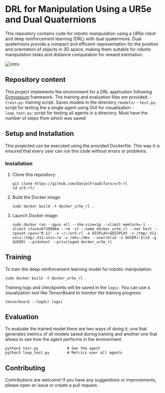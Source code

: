 # DRL for Manipulation Using a UR5e and Dual Quaternions

This repository contains code for robotic manipulation using a UR5e robot and deep reinforcement learning (DRL) with dual quaternions. Dual quaternions provide a compact and efficient representation for the position and orientation of objects in 3D space, making them suitable for robotic manipulation tasks and distance computation for reward estimation.

![intro](https://github.com/DanielFrauAlfaro/ur5-rl/assets/98766327/2e3998f9-636a-4b82-b99c-48a1b9cbff76)

## Repository content

This project implements the environment for a DRL application following [Gymnasium](https://gymnasium.farama.org/index.html) framework. The training and evaluation files are provided:
        - `train.py`: training script. Saves models in the directory `/models/`
        - `test.py`: script for testing the a single agent using GUI for visualization
        - `loop_test.py`: script for testing all agents in a directory. Must have the number of steps from which was saved

## Setup and Installation

This projected can be executed using the provided Dockerfile. This way it is ensured that every user can run this code without errors or problems.

### Installation

1. Clone this repository:

    ```
    git clone https://github.com/DanielFrauAlfaro/ur5-rl
    cd ur5-rl/
    ```

2. Build the Docker image:

    ```
    sudo docker build -t docker_ur5e_rl .
    ```

3. Launch Docker image:

    ```
    sudo docker run --gpus all --shm-size=1g --ulimit memlock=-1 --ulimit stack=67108864 --rm -it --name docker_ur5e_rl --net host --cpuset-cpus="0-11" -v ~/:/ur5-rl -e DISPLAY=$DISPLAY -v /tmp/.X11-unix:/tmp/.X11-unix:rw -v /dev:/dev --user=$(id -u $USER):$(id -g $USER) --pid=host --privileged docker_ur5e_rl
    ```


## Training

To train the deep reinforcement learning model for robotic manipulation:

    
    sudo docker build -t docker_ur5e_rl .
    

Training logs and checkpoints will be saved in the `logs/`. You can use a visualization tool like TensorBoard to monitor the training progress:

    
    tensorboard --logdir logs/
   

## Evaluation

To evaluate the trained model there are two ways of doing it; one that generates metrics of all models saved during training and another one that allows to see how the agent performs in the environment.

    
    python3 test.py             # See the agent
    python3 loop_test.py        # Metrics over all agents
    

## Contributing

Contributions are welcome! If you have any suggestions or improvements, please open an issue or create a pull request.
